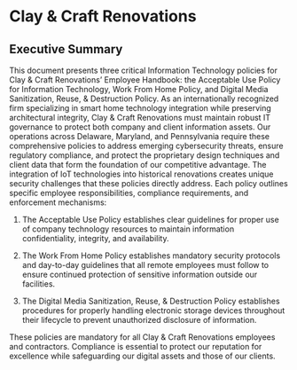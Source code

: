 # Clay & Craft Renovations

## Executive Summary

This document presents three critical Information Technology policies for Clay & Craft Renovations’ Employee Handbook: the Acceptable Use Policy for Information Technology, Work From Home Policy, and Digital Media Sanitization, Reuse, & Destruction Policy. As an internationally recognized firm specializing in smart home technology integration while preserving architectural integrity, Clay & Craft Renovations must maintain robust IT governance to protect both company and client information assets.
Our operations across Delaware, Maryland, and Pennsylvania require these comprehensive policies to address emerging cybersecurity threats, ensure regulatory compliance, and protect the proprietary design techniques and client data that form the foundation of our competitive advantage. The integration of IoT technologies into historical renovations creates unique security challenges that these policies directly address.
Each policy outlines specific employee responsibilities, compliance requirements, and enforcement mechanisms:

1.	The Acceptable Use Policy establishes clear guidelines for proper use of company technology resources to maintain information confidentiality, integrity, and availability.

2.	The Work From Home Policy establishes mandatory security protocols and day-to-day guidelines that all remote employees must follow to ensure continued protection of sensitive information outside our facilities.

3.	The Digital Media Sanitization, Reuse, & Destruction Policy establishes procedures for properly handling electronic storage devices throughout their lifecycle to prevent unauthorized disclosure of information.

These policies are mandatory for all Clay & Craft Renovations employees and contractors. Compliance is essential to protect our reputation for excellence while safeguarding our digital assets and those of our clients.
